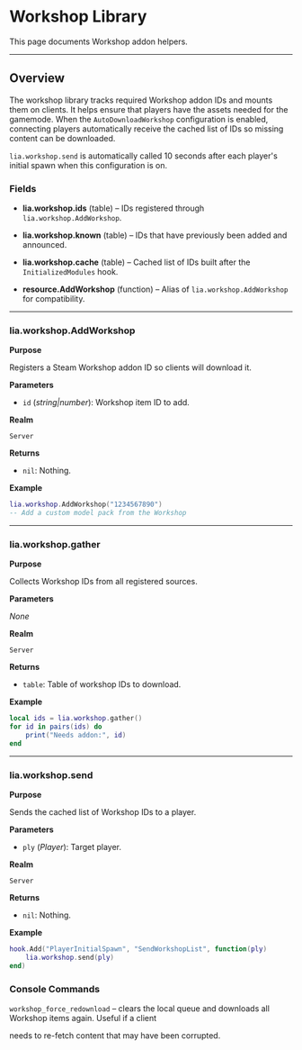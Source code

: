 # Workshop Library

This page documents Workshop addon helpers.

---

## Overview

The workshop library tracks required Workshop addon IDs and mounts them on clients. It helps ensure that players have the assets needed for the gamemode. When the `AutoDownloadWorkshop` configuration is enabled, connecting players automatically receive the cached list of IDs so missing content can be downloaded.

`lia.workshop.send` is automatically called 10 seconds after each player's initial spawn when this configuration is on.

### Fields

* **lia.workshop.ids** (table) – IDs registered through `lia.workshop.AddWorkshop`.

* **lia.workshop.known** (table) – IDs that have previously been added and announced.

* **lia.workshop.cache** (table) – Cached list of IDs built after the `InitializedModules` hook.

* **resource.AddWorkshop** (function) – Alias of `lia.workshop.AddWorkshop` for compatibility.

---

### lia.workshop.AddWorkshop

**Purpose**

Registers a Steam Workshop addon ID so clients will download it.

**Parameters**

* `id` (*string|number*): Workshop item ID to add.

**Realm**

`Server`

**Returns**

* `nil`: Nothing.

**Example**

```lua
lia.workshop.AddWorkshop("1234567890")
-- Add a custom model pack from the Workshop
```

---

### lia.workshop.gather

**Purpose**

Collects Workshop IDs from all registered sources.

**Parameters**

*None*

**Realm**

`Server`

**Returns**

* `table`: Table of workshop IDs to download.

**Example**

```lua
local ids = lia.workshop.gather()
for id in pairs(ids) do
    print("Needs addon:", id)
end
```

---

### lia.workshop.send

**Purpose**

Sends the cached list of Workshop IDs to a player.

**Parameters**

* `ply` (*Player*): Target player.

**Realm**

`Server`

**Returns**

* `nil`: Nothing.

**Example**

```lua
hook.Add("PlayerInitialSpawn", "SendWorkshopList", function(ply)
    lia.workshop.send(ply)
end)
```

### Console Commands

`workshop_force_redownload` – clears the local queue and downloads all Workshop items again. Useful if a client

needs to re-fetch content that may have been corrupted.

